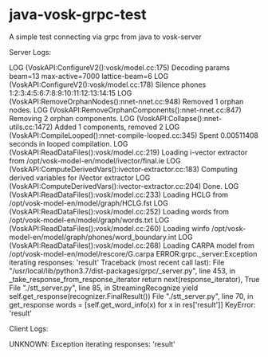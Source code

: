 # java-vosk-grpc-test
A simple test connecting via grpc from java to vosk-server

Server Logs:

LOG (VoskAPI:ConfigureV2():vosk/model.cc:175) Decoding params beam=13 max-active=7000 lattice-beam=6
LOG (VoskAPI:ConfigureV2():vosk/model.cc:178) Silence phones 1:2:3:4:5:6:7:8:9:10:11:12:13:14:15
LOG (VoskAPI:RemoveOrphanNodes():nnet-nnet.cc:948) Removed 1 orphan nodes.
LOG (VoskAPI:RemoveOrphanComponents():nnet-nnet.cc:847) Removing 2 orphan components.
LOG (VoskAPI:Collapse():nnet-utils.cc:1472) Added 1 components, removed 2
LOG (VoskAPI:CompileLooped():nnet-compile-looped.cc:345) Spent 0.00511408 seconds in looped compilation.
LOG (VoskAPI:ReadDataFiles():vosk/model.cc:219) Loading i-vector extractor from /opt/vosk-model-en/model/ivector/final.ie
LOG (VoskAPI:ComputeDerivedVars():ivector-extractor.cc:183) Computing derived variables for iVector extractor
LOG (VoskAPI:ComputeDerivedVars():ivector-extractor.cc:204) Done.
LOG (VoskAPI:ReadDataFiles():vosk/model.cc:233) Loading HCLG from /opt/vosk-model-en/model/graph/HCLG.fst
LOG (VoskAPI:ReadDataFiles():vosk/model.cc:252) Loading words from /opt/vosk-model-en/model/graph/words.txt
LOG (VoskAPI:ReadDataFiles():vosk/model.cc:260) Loading winfo /opt/vosk-model-en/model/graph/phones/word_boundary.int
LOG (VoskAPI:ReadDataFiles():vosk/model.cc:268) Loading CARPA model from /opt/vosk-model-en/model/rescore/G.carpa
ERROR:grpc._server:Exception iterating responses: 'result'
Traceback (most recent call last):
  File "/usr/local/lib/python3.7/dist-packages/grpc/_server.py", line 453, in _take_response_from_response_iterator
    return next(response_iterator), True
  File "./stt_server.py", line 85, in StreamingRecognize
    yield self.get_response(recognizer.FinalResult())
  File "./stt_server.py", line 70, in get_response
    words = [self.get_word_info(x) for x in res['result']]
KeyError: 'result'

Client Logs:

UNKNOWN: Exception iterating responses: 'result'

